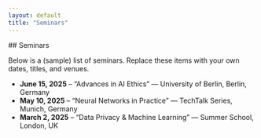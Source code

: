 ```yaml
---
layout: default
title: "Seminars"
---
```


<div class="main‐content‐page">
  ## Seminars

  Below is a (sample) list of seminars. Replace these items with your own dates, titles, and venues.

  - **June 15, 2025** – “Advances in AI Ethics” — University of Berlin, Berlin, Germany  
  - **May 10, 2025** – “Neural Networks in Practice” — TechTalk Series, Munich, Germany  
  - **March 2, 2025** – “Data Privacy & Machine Learning” — Summer School, London, UK  

  <!-- You can add more items as needed. -->
</div>
